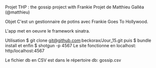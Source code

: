 Projet THP : the gossip project with Frankie
Projet de Matthieu Galléa (@matthieu)

Objet
C'est un gestionnaire de potins avec Frankie Goes To Hollywood.

L'app met en oeuvre le framework sinatra.

Utilisation
$ git clone git@github.com:beckorax/Jour_15.git
puis
$ bundle install
et enfin 
$ shotgun -p 4567
Le site fonctionne en localhost: http/localhost:4567

Le fichier db en CSV est dans le répertoire db: gossip.csv

